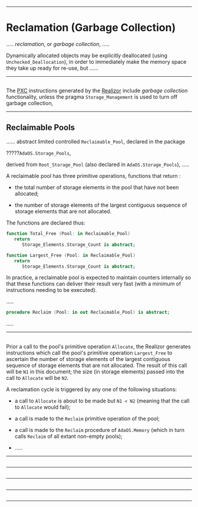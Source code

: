 -----------------------------------------------------------------------------------------------
# Reclamation (Garbage Collection)



..... _reclamation_, or _garbage collection_, .....



Dynamically allocated objects may be explicitly deallocated (using `Unchecked_Deallocation`), 
in order to immediately make the memory space they take up ready for re-use, but ......







-----------------------------------------------------------------------------------------------
## 






The [PXC](../pxcr/PXC.md) instructions generated by the [Realizor](../pxcr/Realizor.md) 
include _garbage collection_ functionality, unless the pragma `Storage_Management` is used to turn off garbage collection, 









-----------------------------------------------------------------------------------------------
## Reclaimable Pools

...... abstract limited controlled `Reclaimable_Pool`, declared in the package 

?????`AdaOS.Storage_Pools`, 

derived from `Root_Storage_Pool` (also declared in `AdaOS.Storage_Pools`), .....




A reclaimable pool has three primitive operations, functions that return :

 * the total number of storage elements in the pool that have not been allocated;
 
 * the number of storage elements of the largest contiguous sequence of storage elements that 
   are not allocated. 
   
The functions are declared thus:

```ada
function Total_Free (Pool: in Reclaimable_Pool) 
   return 
      Storage_Elements.Storage_Count is abstract;

function Largest_Free (Pool: in Reclaimable_Pool) 
   return 
      Storage_Elements.Storage_Count is abstract;
```

In practice, a reclaimable pool is expected to maintain counters internally so that these 
functions can deliver their result very fast (with a minimum of instructions needing to be 
executed). 


.....

```ada
procedure Reclaim (Pool: in out Reclaimable_Pool) is abstract;
```

.....




-----------------------------------------------------------------------------------------------
## 



Prior a call to the pool's primitive operation `Allocate`, the Realizor generates instructions 
which call the pool's primitive operation `Largest_Free` to ascertain the number of storage 
elements of the largest contiguous sequence of storage elements that are not allocated. The 
result of this call will be `N1` in this document; the size (in storage elements) passed into 
the call to `Allocate` will be `N2`. 

A reclamation cycle is triggered by any one of the following situations:

 * a call to `Allocate` is about to be made but `N1 < N2` (meaning that the call to `Allocate` 
   would fail); 
   
 * a call is made to the `Reclaim` primitive operation of the pool; 
 
 * a call is made to the `Reclaim` procedure of `AdaOS.Memory` (which in turn calls `Reclaim` 
   of all extant non-empty pools); 
 
 * .....
 







-----------------------------------------------------------------------------------------------
## 





-----------------------------------------------------------------------------------------------
## 





-----------------------------------------------------------------------------------------------
## 





-----------------------------------------------------------------------------------------------
## 





-----------------------------------------------------------------------------------------------
## 








